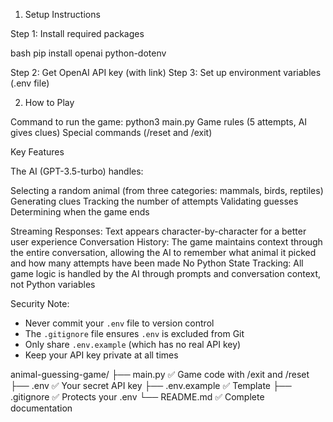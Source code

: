 1. Setup Instructions

Step 1: Install required packages

bash  pip install openai python-dotenv

Step 2: Get OpenAI API key (with link)
Step 3: Set up environment variables (.env file)


2. How to Play

Command to run the game: python3 main.py
Game rules (5 attempts, AI gives clues)
Special commands (/reset and /exit)

Key Features

The AI (GPT-3.5-turbo) handles:

Selecting a random animal (from three categories: mammals, birds, reptiles)
Generating clues
Tracking the number of attempts
Validating guesses
Determining when the game ends


Streaming Responses: Text appears character-by-character for a better user experience
Conversation History: The game maintains context through the entire conversation, allowing the AI to remember what animal it picked and how many attempts have been made
No Python State Tracking: All game logic is handled by the AI through prompts and conversation context, not Python variables

Security Note:

- Never commit your `.env` file to version control
- The `.gitignore` file ensures `.env` is excluded from Git
- Only share `.env.example` (which has no real API key)
- Keep your API key private at all times


animal-guessing-game/
├── main.py          ✅ Game code with /exit and /reset
├── .env             ✅ Your secret API key
├── .env.example     ✅ Template
├── .gitignore       ✅ Protects your .env
└── README.md        ✅ Complete documentation


